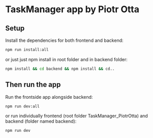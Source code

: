 # TaskManager app by Piotr Otta

## Setup

Install the dependencies for both frontend and backend:

```bash
npm run install:all
```

or just just npm install in root folder and in backend folder:

```bash
npm install && cd backend && npm install && cd..
```

## Then run the app

Run the frontside app alongside backend:

```bash
npm run dev:all
```

or run individually frontend (root folder TaskManager_PiotrOtta) and backend (folder named backend):

```bash
npm run dev
```
